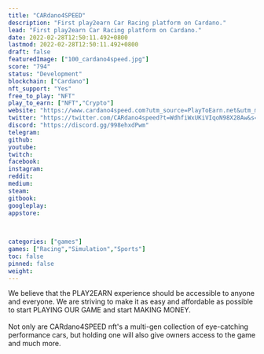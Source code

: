 ```yaml
---
title: "CARdano4SPEED"
description: "First play2earn Car Racing platform on Cardano."
lead: "First play2earn Car Racing platform on Cardano."
date: 2022-02-28T12:50:11.492+0800
lastmod: 2022-02-28T12:50:11.492+0800
draft: false
featuredImage: ["100_cardano4speed.jpg"]
score: "794"
status: "Development"
blockchain: ["Cardano"]
nft_support: "Yes"
free_to_play: "NFT"
play_to_earn: ["NFT","Crypto"]
website: "https://www.cardano4speed.com?utm_source=PlayToEarn.net&utm_medium=organic&utm_campaign=gamepage"
twitter: "https://twitter.com/CARdano4speed?t=WdhfiWxUKiVIqoN98X28Aw&s=09"
discord: "https://discord.gg/998ehxdPwm"
telegram: 
github: 
youtube: 
twitch: 
facebook: 
instagram: 
reddit: 
medium: 
steam: 
gitbook: 
googleplay: 
appstore: 

  
    
categories: ["games"]
games: ["Racing","Simulation","Sports"]
toc: false
pinned: false
weight: 
---
```

We believe that the PLAY2EARN experience should be accessible to anyone and everyone. We are striving to make it as easy and affordable as possible to start PLAYING OUR GAME and start MAKING MONEY.<br> <br> Not only are CARdano4SPEED nft's a multi-gen collection of eye-catching performance cars, but holding one will also give owners access to the game and much more.